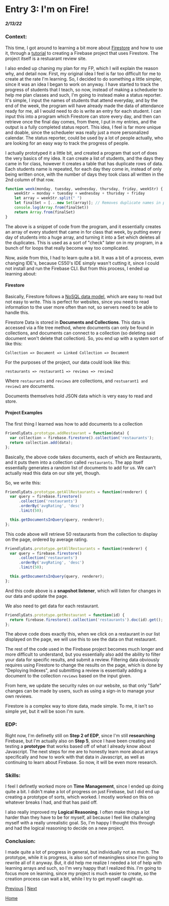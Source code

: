 # Entry 3: I'm on Fire!
##### 2/13/22

### Context:

This time, I got around to learning a bit more about [Firestore](https://firebase.google.com/docs/firestore/?authuser=0) and how to use it, through a [tutorial](https://firebase.google.com/codelabs/firestore-web?authuser=0#0) to creating a Firebase project that uses Firestore. The project itself is a restuarant review site. 

I also ended up chaning my plan for my FP, which I will explain the reason why, and detail now. First, my original idea I feel is far too difficult for me to create at the rate I'm learning. So, I decided to do something a little simpler, since it was an idea I began to work on anyway. I have started to track the progress of students that I teach, so now, instead of making a schedueler to help me plan classes and such, I'm going to instead make a status reporter. It's simple, I input the names of students that attend everyday, and by the end of the week, the program will have already made the data of attendance ready for me, all I would need to do is write an entry for each student. I can input this into a program which Firestore can store every day, and then can retrieve once the final day comes, from there, I put in my entries, and the output is a fully completed status report. This idea, I feel is far more unique and doable, since the schedueler was really just a more personalized calendar. The status reporter, could be used by a lot of people actually, who are looking for an easy way to track the progress of people. 

I actually prototyped it a little bit, and created a program that sort of does the very basics of my idea. It can create a list of students, and the days they came in for class, however it creates a table that has duplicate rows of data. Each students name is repeated, for each day they come in, instead of only being written once, with the number of days they took class all written in the 2nd column of that row. 

``` javascript
function week(monday, tuesday, wednesday, thursday, friday, weekStr) {
    weekStr = monday + tuesday + wednesday + thursday + friday
    let array = weekStr.split(" ")
    let finalSet = [...new Set(array)]; // Removes duplicate names in previous array
    console.log(Array.from(finalSet))
    return Array.from(finalSet)
}
```

The above is a snippet of code from the program, and it essentially creates an array of every student that came in for class that week, by putting every day of students into a huge array, and turning it into a Set which deletes all the duplicates. This is used as a sort of "check" later on in my program, in a bunch of for loops that really become way too complicated. 

Now, aside from this, I had to learn quite a bit. It was a bit of a process, even changing IDE's, because CS50's IDE simply wasn't cutting it, since I could not install and run the Firebase CLI. But from this process, I ended up learning about:

#### Firestore

Basically, Firestore follows a [NoSQL data model](https://firebase.google.com/docs/firestore/data-model?authuser=0), which are easy to read but not easy to write. This is perfect for websites, since you need to read information to the user more often than not, so servers need to be able to handle this. 

Firestore Data is stored in **Documents and Collections**. This data is accessed via a file tree method, where documents can only be found in collections, and documents can connect to a collection (so deleting said document won't delete that collection). So, you end up with a system sort of like this:

`Collection => Document => Linked Collection => Document`

For the purposes of the project, our data could look like this:

`restaurants => restaurant1 => reviews => review2`

Where `restaurants` and `reviews` are collections, and `restuarant1 and review1` are documents. 

Documents themselves hold JSON data which is very easy to read and store. 

#### Project Examples

The first thing I learned was how to add documents to a collection

``` javascript
FriendlyEats.prototype.addRestaurant = function(data) {
  var collection = firebase.firestore().collection('restaurants');
  return collection.add(data);
};
```

Basically, the above code takes documents, each of which are Restaurants, and it puts them into a collection called `restaurants`. The app itself essentially generates a random list of documents to add for us. We can't actually read this data on our site yet, though.

So, we write this:

``` javascript
FriendlyEats.prototype.getAllRestaurants = function(renderer) {
  var query = firebase.firestore()
      .collection('restaurants')
      .orderBy('avgRating', 'desc')
      .limit(50);

  this.getDocumentsInQuery(query, renderer);
};
```

This code above will retrieve 50 restaurants from the collection to display on the page, ordered by average rating. 

``` javascript
FriendlyEats.prototype.getAllRestaurants = function(renderer) {
  var query = firebase.firestore()
      .collection('restaurants')
      .orderBy('avgRating', 'desc')
      .limit(50);

  this.getDocumentsInQuery(query, renderer);
};
```

And this code above is a **snapshot listener**, which will listen for changes in our data and update the page. 

We also need to get data for each restaurant.

``` javascript
FriendlyEats.prototype.getRestaurant = function(id) {
  return firebase.firestore().collection('restaurants').doc(id).get();
};
```

The above code does exactly this, when we click on a restaurant in our list displayed on the page, we will use this to see the data on that restaurant.

The rest of the code used in the Firebase project becomes much longer and more difficult to understand, but you essentially also add the ability to filter your data for specific results, and submit a review. 
Filtering data obviously requires using Firestore to change the results on the page, which is done by "Deploying Indexes", and submitting a review is essentially adding a document to the collection `reviews` based on the input given. 

From here, we update the security rules on our website, so that only "Safe" changes can be made by users, such as using a sign-in to manage your own reviews. 

Firestore is a complex way to store data, made simple. To me, it isn't so simple yet, but it will be soon I'm sure. 

### EDP:

Right now, I'm definetly still on **Step 2 of EDP**, since I'm still **researching** Firebase, but I'm actually also on **Step 5**, since I have been creating and testing a **prototype** that works based off of what I already know about Javascript. The next steps for me are to honestly learn more about arrays specifically and how to work with that data in Javascript, as well as continuing to learn about Firebase. So now, it will be even more research. 

### Skills:

I feel I definetly worked more on **Time Management**, since I ended up doing quite a bit. I didn't make a lot of progress on just Firebase, but I did end up creating a prototype of sorts, which worked. I mostly worked on this on whatever breaks I had, and that has paid off. 

I also really improved my **Logical Reasoning**. I often make things a lot harder than they have to be for myself, all because I feel like challenging myself with a really unrealistic goal. So, I'm happy I thought this through and had the logical reasoning to decide on a new project. 

### Conclusion:

I made quite a lot of progress in general, but individually not as much. The prototype, while it is progress, is also sort of meaningless since I'm going to rewrite all of it anyway. But, it did help me realize I needed a lot of help with learning arrays and such, so I'm very happy that I realized this. I'm going to focus more on learning, since my project is much easier to create, so the creation process can wait a bit, while I try to get myself caught up. 

[Previous](entry02.md) | [Next](entry04.md)

[Home](../README.md)